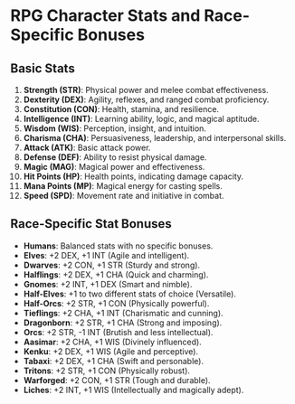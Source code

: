 # RPG Character Stats and Race-Specific Bonuses

## Basic Stats

1. **Strength (STR)**: Physical power and melee combat effectiveness.
2. **Dexterity (DEX)**: Agility, reflexes, and ranged combat proficiency.
3. **Constitution (CON)**: Health, stamina, and resilience.
4. **Intelligence (INT)**: Learning ability, logic, and magical aptitude.
5. **Wisdom (WIS)**: Perception, insight, and intuition.
6. **Charisma (CHA)**: Persuasiveness, leadership, and interpersonal skills.
7. **Attack (ATK)**: Basic attack power.
8. **Defense (DEF)**: Ability to resist physical damage.
9. **Magic (MAG)**: Magical power and effectiveness.
10. **Hit Points (HP)**: Health points, indicating damage capacity.
11. **Mana Points (MP)**: Magical energy for casting spells.
12. **Speed (SPD)**: Movement rate and initiative in combat.

## Race-Specific Stat Bonuses

- **Humans**: Balanced stats with no specific bonuses.
- **Elves**: +2 DEX, +1 INT (Agile and intelligent).
- **Dwarves**: +2 CON, +1 STR (Sturdy and strong).
- **Halflings**: +2 DEX, +1 CHA (Quick and charming).
- **Gnomes**: +2 INT, +1 DEX (Smart and nimble).
- **Half-Elves**: +1 to two different stats of choice (Versatile).
- **Half-Orcs**: +2 STR, +1 CON (Physically powerful).
- **Tieflings**: +2 CHA, +1 INT (Charismatic and cunning).
- **Dragonborn**: +2 STR, +1 CHA (Strong and imposing).
- **Orcs**: +2 STR, -1 INT (Brutish and less intellectual).
- **Aasimar**: +2 CHA, +1 WIS (Divinely influenced).
- **Kenku**: +2 DEX, +1 WIS (Agile and perceptive).
- **Tabaxi**: +2 DEX, +1 CHA (Swift and personable).
- **Tritons**: +2 STR, +1 CON (Physically robust).
- **Warforged**: +2 CON, +1 STR (Tough and durable).
- **Liches**: +2 INT, +1 WIS (Intellectually and magically adept).
